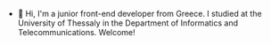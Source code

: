 - 👋 Hi, I'm a junior front-end developer from Greece.
   I studied at the University of Thessaly in the Department of Informatics and Telecommunications.
   Welcome! 

<!---
nnype/nnype is a ✨ special ✨ repository because its `README.md` (this file) appears on your GitHub profile.
You can click the Preview link to take a look at your changes.
--->
